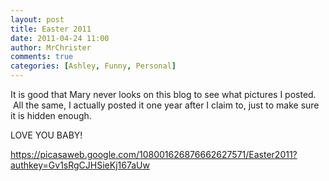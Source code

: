 ```yaml
---
layout: post
title: Easter 2011
date: 2011-04-24 11:00
author: MrChrister
comments: true
categories: [Ashley, Funny, Personal]
---
```

It is good that Mary never looks on this blog to see what pictures I posted.  All the same, I actually posted it one year after I claim to, just to make sure it is hidden enough.

LOVE YOU BABY!

<a href="https://picasaweb.google.com/108001626876662627571/Easter2011?authkey=Gv1sRgCJHSieKj167aUw#">https://picasaweb.google.com/108001626876662627571/Easter2011?authkey=Gv1sRgCJHSieKj167aUw</a>
